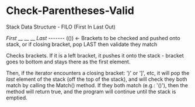 # Check-Parentheses-Valid
Stack Data Structure - FILO (First In Last Out)

*First*
__
__
__
*Last* ------- (())  <- Brackets to be checked and pushed onto stack, or if closing bracket, pop LAST then validate they match


Checks brackets. If it is a left bracket, it pushes it onto the stack - bracket goes to bottom and stays there as the first element.

Then, if the iterator encounters a closing bracket: ')' or ']', etc, it will pop the *last* element of the stack (off the top of the stack), and will check they both match by calling the Match() method. If they both match (e.g.: '()'), then the method will return true, and the program will continue until the stack is emptied.
